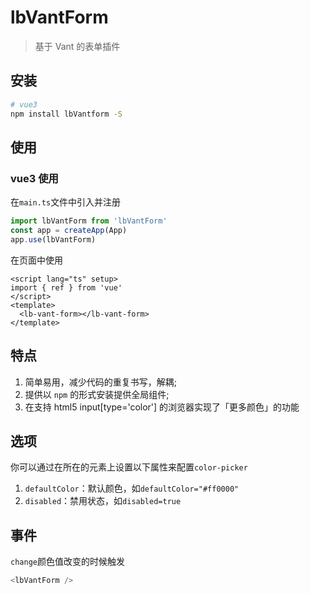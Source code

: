 # lbVantForm

> 基于 Vant 的表单插件

## 安装

```bash
# vue3
npm install lbVantform -S
```

## 使用

### vue3 使用

在`main.ts`文件中引入并注册

```ts
import lbVantForm from 'lbVantForm'
const app = createApp(App)
app.use(lbVantForm)
```

在页面中使用

```vue
<script lang="ts" setup>
import { ref } from 'vue'
</script>
<template>
  <lb-vant-form></lb-vant-form>
</template>
```

## 特点

1. 简单易用，减少代码的重复书写，解耦;
2. 提供以 `npm` 的形式安装提供全局组件;
3. 在支持 html5 input[type='color'] 的浏览器实现了「更多颜色」的功能

## 选项

你可以通过在所在的元素上设置以下属性来配置`color-picker`

1. `defaultColor`：默认颜色，如`defaultColor="#ff0000"`
2. `disabled`：禁用状态，如`disabled=true`

## 事件

`change`颜色值改变的时候触发

```js
<lbVantForm />
```
